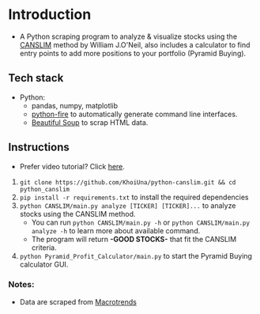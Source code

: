 # Introduction

- A Python scraping program to analyze & visualize stocks using the [CANSLIM](https://www.investopedia.com/terms/c/canslim.asp) method by William J.O'Neil, also includes a calculator to find entry points to add more positions to your portfolio (Pyramid Buying).

## Tech stack

- Python:
  - pandas, numpy, matplotlib
  - [python-fire](https://github.com/google/python-fire) to automatically generate command line interfaces.
  - [Beautiful Soup](https://beautiful-soup-4.readthedocs.io/en/latest/#) to scrap HTML data.

## Instructions

- Prefer video tutorial? Click [here](https://youtu.be/GDBEka9FVas).

1. `git clone https://github.com/KhoiUna/python-canslim.git && cd python_canslim`
2. `pip install -r requirements.txt` to install the required dependencies
3. `python CANSLIM/main.py analyze [TICKER] [TICKER]...` to analyze stocks using the CANSLIM method.
   - You can run `python CANSLIM/main.py -h` or `python CANSLIM/main.py analyze -h` to learn more about available command.
   - The program will return **-GOOD STOCKS-** that fit the CANSLIM criteria.
4. `python Pyramid_Profit_Calculator/main.py` to start the Pyramid Buying calculator GUI.

### Notes:

- Data are scraped from [Macrotrends](https://www.macrotrends.net/)